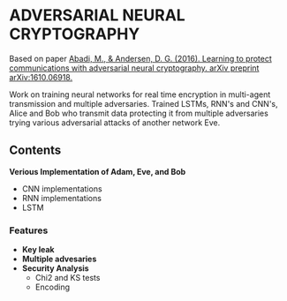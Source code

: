 # ADVERSARIAL NEURAL CRYPTOGRAPHY

Based on paper [Abadi, M., & Andersen, D. G. (2016). Learning to protect communications with adversarial neural cryptography. arXiv preprint arXiv:1610.06918.](https://arxiv.org/abs/1610.06918)

 Work on training neural networks for real time encryption in multi-agent transmission and multiple adversaries. Trained LSTMs, RNN's and CNN's, Alice and Bob who transmit data protecting it from multiple adversaries trying various adversarial attacks of another network Eve.  
 
 ## Contents
 **Verious Implementation of Adam, Eve, and Bob**
* CNN implementations
* RNN implementations
* LSTM 

### Features
* **Key leak** <br>
* **Multiple advesaries** <br>
* **Security Analysis** <br>
  * Chi2 and KS tests 
  * Encoding
